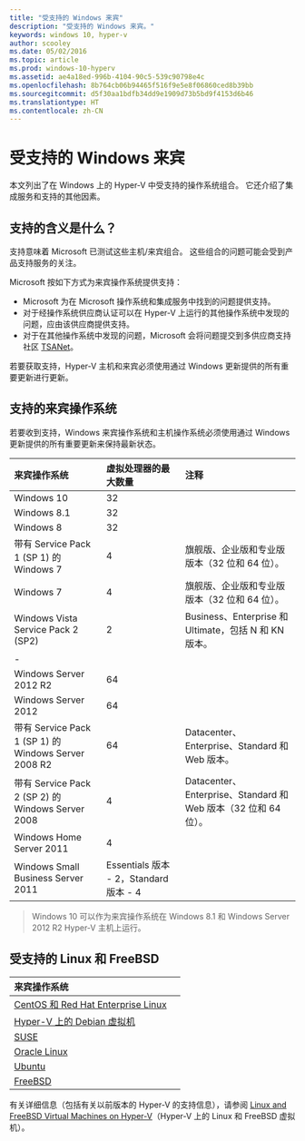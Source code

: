 ```yaml
---
title: "受支持的 Windows 来宾"
description: "受支持的 Windows 来宾。"
keywords: windows 10, hyper-v
author: scooley
ms.date: 05/02/2016
ms.topic: article
ms.prod: windows-10-hyperv
ms.assetid: ae4a18ed-996b-4104-90c5-539c90798e4c
ms.openlocfilehash: 8b764cb06b94465f516f9e5e8f06860ced8b39bb
ms.sourcegitcommit: d5f30aa1bdfb34dd9e1909d73b5bd9f4153d6b46
ms.translationtype: HT
ms.contentlocale: zh-CN
---
```

# <a name="supported-windows-guests"></a>受支持的 Windows 来宾 

本文列出了在 Windows 上的 Hyper-V 中受支持的操作系统组合。  它还介绍了集成服务和支持的其他因素。

## <a name="what-does-support-mean"></a>支持的含义是什么？ 
支持意味着 Microsoft 已测试这些主机/来宾组合。  这些组合的问题可能会受到产品支持服务的关注。
 
Microsoft 按如下方式为来宾操作系统提供支持：
* Microsoft 为在 Microsoft 操作系统和集成服务中找到的问题提供支持。
* 对于经操作系统供应商认证可以在 Hyper-V 上运行的其他操作系统中发现的问题，应由该供应商提供支持。
* 对于在其他操作系统中发现的问题，Microsoft 会将问题提交到多供应商支持社区 [TSANet](http://www.tsanet.org/)。

若要获取支持，Hyper-V 主机和来宾必须使用通过 Windows 更新提供的所有重要更新进行更新。

## <a name="supported-guest-operating-systems"></a>支持的来宾操作系统

若要收到支持，Windows 来宾操作系统和主机操作系统必须使用通过 Windows 更新提供的所有重要更新来保持最新状态。

| 来宾操作系统 |  虚拟处理器的最大数量 | 注释 | 
|:-----|:-----|:-----|
| Windows 10 | 32 | |
| Windows 8.1 | 32 | |
| Windows 8 | 32 |    |
| 带有 Service Pack 1 (SP 1) 的 Windows 7 | 4 | 旗舰版、企业版和专业版版本（32 位和 64 位）。 |
| Windows 7 | 4 | 旗舰版、企业版和专业版版本（32 位和 64 位）。 |
| Windows Vista Service Pack 2 (SP2) | 2 | Business、Enterprise 和 Ultimate，包括 N 和 KN 版本。 | 
| - | | |
| Windows Server 2012 R2 | 64 | |
| Windows Server 2012 | 64 | |
| 带有 Service Pack 1 (SP 1) 的 Windows Server 2008 R2 | 64 | Datacenter、Enterprise、Standard 和 Web 版本。 |
| 带有 Service Pack 2 (SP 2) 的 Windows Server 2008 | 4 | Datacenter、Enterprise、Standard 和 Web 版本（32 位和 64 位）。 |
| Windows Home Server 2011 | 4 | |
| Windows Small Business Server 2011 | Essentials 版本 - 2，Standard 版本 - 4 | |
  
 > Windows 10 可以作为来宾操作系统在 Windows 8.1 和 Windows Server 2012 R2 Hyper-V 主机上运行。

## <a name="supported-linux-and-free-bsd"></a>受支持的 Linux 和 FreeBSD

| 来宾操作系统 |  |
|:-----|:------|
| [CentOS 和 Red Hat Enterprise Linux ](https://technet.microsoft.com/library/dn531026.aspx) | |
| [Hyper-V 上的 Debian 虚拟机](https://technet.microsoft.com/library/dn614985.aspx) | |
| [SUSE](https://technet.microsoft.com/en-us/library/dn531027.aspx) | |
| [Oracle Linux](https://technet.microsoft.com/en-us/library/dn609828.aspx)  | |
| [Ubuntu](https://technet.microsoft.com/en-us/library/dn531029.aspx) | |
| [FreeBSD](https://technet.microsoft.com/library/dn848318.aspx) | |

有关详细信息（包括有关以前版本的 Hyper-V 的支持信息），请参阅 [Linux and FreeBSD Virtual Machines on Hyper-V](https://technet.microsoft.com/library/dn531030.aspx)（Hyper-V 上的 Linux 和 FreeBSD 虚拟机）。
